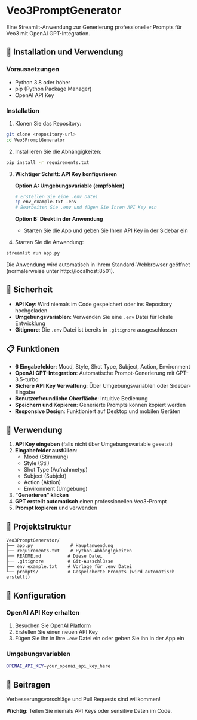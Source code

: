 # Veo3PromptGenerator

Eine Streamlit-Anwendung zur Generierung professioneller Prompts für Veo3 mit OpenAI GPT-Integration.

## 🚀 Installation und Verwendung

### Voraussetzungen
- Python 3.8 oder höher
- pip (Python Package Manager)
- OpenAI API Key

### Installation

1. Klonen Sie das Repository:
```bash
git clone <repository-url>
cd Veo3PromptGenerator
```

2. Installieren Sie die Abhängigkeiten:
```bash
pip install -r requirements.txt
```

3. **Wichtiger Schritt: API Key konfigurieren**

   **Option A: Umgebungsvariable (empfohlen)**
   ```bash
   # Erstellen Sie eine .env Datei
   cp env_example.txt .env
   # Bearbeiten Sie .env und fügen Sie Ihren API Key ein
   ```

   **Option B: Direkt in der Anwendung**
   - Starten Sie die App und geben Sie Ihren API Key in der Sidebar ein

4. Starten Sie die Anwendung:
```bash
streamlit run app.py
```

Die Anwendung wird automatisch in Ihrem Standard-Webbrowser geöffnet (normalerweise unter http://localhost:8501).

## 🔐 Sicherheit

- **API Key**: Wird niemals im Code gespeichert oder ins Repository hochgeladen
- **Umgebungsvariablen**: Verwenden Sie eine `.env` Datei für lokale Entwicklung
- **Gitignore**: Die `.env` Datei ist bereits in `.gitignore` ausgeschlossen

## 📋 Funktionen

- **6 Eingabefelder**: Mood, Style, Shot Type, Subject, Action, Environment
- **OpenAI GPT-Integration**: Automatische Prompt-Generierung mit GPT-3.5-turbo
- **Sichere API Key Verwaltung**: Über Umgebungsvariablen oder Sidebar-Eingabe
- **Benutzerfreundliche Oberfläche**: Intuitive Bedienung
- **Speichern und Kopieren**: Generierte Prompts können kopiert werden
- **Responsive Design**: Funktioniert auf Desktop und mobilen Geräten

## 🎯 Verwendung

1. **API Key eingeben** (falls nicht über Umgebungsvariable gesetzt)
2. **Eingabefelder ausfüllen**:
   - Mood (Stimmung)
   - Style (Stil)
   - Shot Type (Aufnahmetyp)
   - Subject (Subjekt)
   - Action (Aktion)
   - Environment (Umgebung)
3. **"Generieren" klicken**
4. **GPT erstellt automatisch** einen professionellen Veo3-Prompt
5. **Prompt kopieren** und verwenden

## 📁 Projektstruktur

```
Veo3PromptGenerator/
├── app.py              # Hauptanwendung
├── requirements.txt    # Python-Abhängigkeiten
├── README.md          # Diese Datei
├── .gitignore         # Git-Ausschlüsse
├── env_example.txt    # Vorlage für .env Datei
└── prompts/           # Gespeicherte Prompts (wird automatisch erstellt)
```

## 🔧 Konfiguration

### OpenAI API Key erhalten
1. Besuchen Sie [OpenAI Platform](https://platform.openai.com/api-keys)
2. Erstellen Sie einen neuen API Key
3. Fügen Sie ihn in Ihre `.env` Datei ein oder geben Sie ihn in der App ein

### Umgebungsvariablen
```bash
OPENAI_API_KEY=your_openai_api_key_here
```

## 🤝 Beitragen

Verbesserungsvorschläge und Pull Requests sind willkommen!

**Wichtig**: Teilen Sie niemals API Keys oder sensitive Daten im Code.